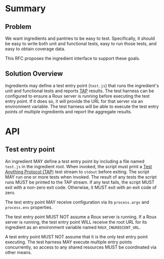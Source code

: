 # Summary

## Problem

We want ingredients and pantries to be easy to test. Specifically, it should be
easy to write both unit and functional tests, easy to run those tests, and easy
to obtain coverage data.

This RFC proposes the ingredient interface to support these goals.

## Solution Overview

Ingredients may define a test entry point (`test.js`) that runs the ingredient's
unit and functional tests and reports [TAP](https://testanything.org/) results.
The test harness can be configured to ensure a Roux server is running before
executing the test entry point. If it does so, it will provide the URL for that
server via an environment variable.
The test harness will be able to execute the test entry points of multiple
ingredients and report the aggregate results.

# API

## Test entry point

An ingredient MAY define a test entry point by including a file named `test.js`
in the ingredient root. When invoked, the script must print a [Test Anything
Protocol (TAP)](https://testanything.org/) test stream to `stdout` before
exiting. The script MAY run one or more tests when invoked. The result of any
tests the script runs MUST be printed to the TAP stream. If any test fails, the
script MUST exit with a non-zero exit code. Otherwise, it MUST exit with an exit
code of zero.

The test entry point MAY receive configuration via its `process.argv` and
`process.env` properties.

The test entry point MUST NOT assume a Roux server is running. If a Roux server
is running, the test entry point WILL receive the root URL for its ingredient as
an environment variable named `ROUX_INGREDIENT_URL`.

A test entry point MUST NOT assume that it is the only test entry point
executing. The test harness MAY execute multiple entry points concurrently, so
access to any shared resources MUST be coordinated via other means.
